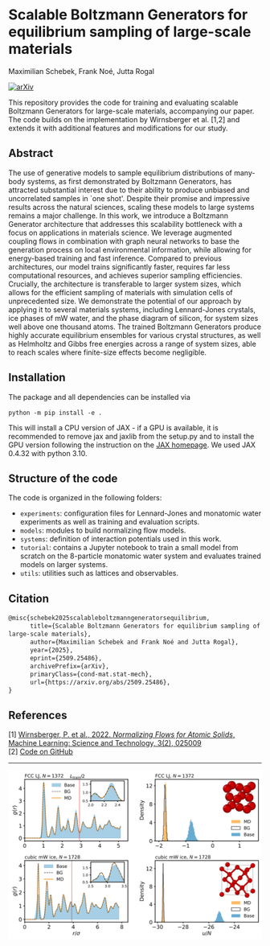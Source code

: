 # Scalable Boltzmann Generators for equilibrium sampling of large-scale materials
Maximilian Schebek, Frank  Noé, Jutta Rogal 

[![arXiv](https://img.shields.io/badge/arXiv-2509.25486-b31b1b.svg)](https://arxiv.org/abs/2509.25486)

This repository provides the code for training and evaluating scalable Boltzmann Generators for large-scale materials, accompanying our paper. The code builds on the implementation by Wirnsberger et al. [1,2] and extends it with additional features and modifications for our study.



## Abstract
The use of generative models to sample equilibrium distributions of many-body systems, as first demonstrated by Boltzmann Generators, has attracted substantial interest due to their ability to produce unbiased and uncorrelated samples in `one shot'. Despite their promise and impressive results across the natural sciences, scaling these models to large systems remains a major challenge. In this work, we introduce a Boltzmann Generator architecture that addresses this scalability bottleneck with a focus on applications in materials science. We leverage augmented coupling flows in combination with graph neural networks to base the generation process on local environmental information, while allowing for energy-based training and fast inference. Compared to previous architectures, our model trains significantly faster, requires far less computational resources, and achieves superior sampling efficiencies. Crucially, the architecture is transferable to larger system sizes, which allows for the efficient sampling of materials with simulation cells of unprecedented size. We demonstrate the potential of our approach by applying it to several materials systems, including Lennard-Jones crystals, ice phases of mW water, and the phase diagram of silicon, for system sizes well above one thousand atoms. The trained Boltzmann Generators produce highly accurate equilibrium ensembles for various crystal structures, as well as Helmholtz and Gibbs free energies across a range of system sizes, able to reach scales where finite-size effects become negligible.

## Installation
The package and all dependencies can be installed via
```
python -m pip install -e .
```
This will install a CPU version of JAX - if a GPU is available, it is recommended to remove jax and jaxlib from the setup.py and to install the GPU version following the instruction on the [JAX homepage](https://jax.readthedocs.io/en/latest/installation.html). We used JAX 0.4.32 with python 3.10.

## Structure of the code

The code is organized in the following folders:

* `experiments`: configuration files for Lennard-Jones and monatomic water experiments as well as training and evaluation scripts.
* `models`: modules to build normalizing flow models.
* `systems`: definition of interaction potentials used in this work.
* `tutorial`: contains a Jupyter notebook to train a small model from scratch on the 8-particle monatomic water system and evaluates trained models on larger systems.
* `utils`: utilities such as lattices and observables.

## Citation
```
@misc{schebek2025scalableboltzmanngeneratorsequilibrium,
      title={Scalable Boltzmann Generators for equilibrium sampling of large-scale materials}, 
      author={Maximilian Schebek and Frank Noé and Jutta Rogal},
      year={2025},
      eprint={2509.25486},
      archivePrefix={arXiv},
      primaryClass={cond-mat.stat-mech},
      url={https://arxiv.org/abs/2509.25486}, 
}
```

## References
[1] [Wirnsberger, P. et al., 2022. *Normalizing Flows for Atomic Solids*, Machine Learning: Science and Technology, 3(2), 025009](https://doi.org/10.1088/2632-2153/ac6b16)  
[2] [Code on GitHub](https://github.com/google-deepmind/flows_for_atomic_solids)

---
![](figs/rdf_with_structures.png)
